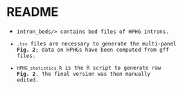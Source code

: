 # README
- <code>intron_beds/> contains bed files of HPHG introns. 
- <code>.tsv</code> files are necessary to generate the multi-panel **Fig. 2**; data on HPHGs have been computed from gff files.
- <code>HPHG_statistics.R</code> is the R script to generate raw **Fig. 2**. The final version was then manually edited.
